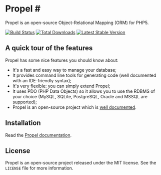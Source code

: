 # Propel #

Propel is an open-source Object-Relational Mapping (ORM) for PHP5.

[![Build Status](https://secure.travis-ci.org/propelorm/Propel.png?branch=master)](http://travis-ci.org/propelorm/Propel)
[![Total Downloads](https://poser.pugx.org/propel/propel1/downloads.png)](https://packagist.org/packages/propel/propel1)
[![Latest Stable Version](https://poser.pugx.org/propel/propel1/v/stable.png)](https://packagist.org/packages/propel/propel1)

## A quick tour of the features ##

Propel has some nice features you should know about:

 - It's a fast and easy way to manage your database;
 - It provides command line tools for generating code (well documented with an IDE-friendly syntax);
 - It's very flexible: you can simply extend Propel;
 - It uses PDO (PHP Data Objects) so it allows you to use the RDBMS of your choice (MySQL, SQLite, PostgreSQL, Oracle and MSSQL are supported);
 - Propel is an open-source project which is [well documented](http://propelorm.org/documentation/).

## Installation ##

Read the [Propel documentation](http://www.propelorm.org/).


## License ##

Propel is an open-source project released under the MIT license. See the `LICENSE` file for more information.
